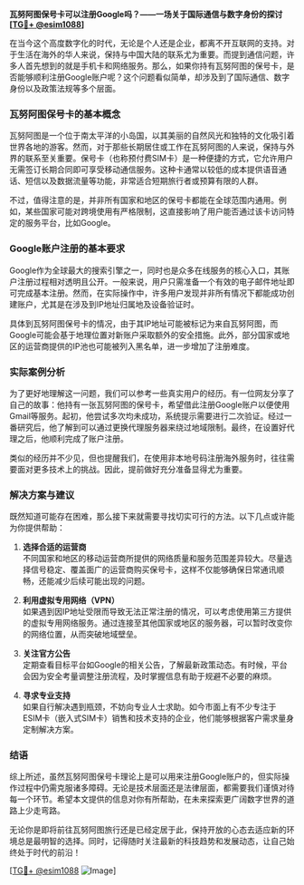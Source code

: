 **瓦努阿图保号卡可以注册Google吗？——一场关于国际通信与数字身份的探讨[[TG💪+ @esim1088](https://t.me/s/esim1088)]**

在当今这个高度数字化的时代，无论是个人还是企业，都离不开互联网的支持。对于生活在海外的华人来说，保持与中国大陆的联系尤为重要。而提到通信问题，许多人首先想到的就是手机卡和网络服务。那么，如果你持有瓦努阿图的保号卡，是否能够顺利注册Google账户呢？这个问题看似简单，却涉及到了国际通信、数字身份以及政策法规等多个层面。

### 瓦努阿图保号卡的基本概念

瓦努阿图是一个位于南太平洋的小岛国，以其美丽的自然风光和独特的文化吸引着世界各地的游客。然而，对于那些长期居住或工作在瓦努阿图的人来说，保持与外界的联系至关重要。保号卡（也称预付费SIM卡）是一种便捷的方式，它允许用户无需签订长期合同即可享受移动通信服务。这种卡通常以较低的成本提供语音通话、短信以及数据流量等功能，非常适合短期旅行者或预算有限的人群。

不过，值得注意的是，并非所有国家和地区的保号卡都能在全球范围内通用。例如，某些国家可能对跨境使用有严格限制，这直接影响了用户能否通过该卡访问特定的服务平台，比如Google。

### Google账户注册的基本要求

Google作为全球最大的搜索引擎之一，同时也是众多在线服务的核心入口，其账户注册过程相对透明且公开。一般来说，用户只需准备一个有效的电子邮件地址即可完成基本注册。然而，在实际操作中，许多用户发现并非所有情况下都能成功创建账户，尤其是在涉及到IP地址归属地及设备验证时。

具体到瓦努阿图保号卡的情况，由于其IP地址可能被标记为来自瓦努阿图，而Google可能会基于地理位置对新账户采取额外的安全措施。此外，部分国家或地区的运营商提供的IP池也可能被列入黑名单，进一步增加了注册难度。

### 实际案例分析

为了更好地理解这一问题，我们可以参考一些真实用户的经历。有一位网友分享了自己的故事：他持有一张瓦努阿图的保号卡，希望借此注册Google账户以便使用Gmail等服务。起初，他尝试多次均未成功，系统提示需要进行二次验证。经过一番研究后，他了解到可以通过更换代理服务器来绕过地域限制。最终，在设置好代理之后，他顺利完成了账户注册。

类似的经历并不少见，但也提醒我们，在使用非本地号码注册海外服务时，往往需要面对更多技术上的挑战。因此，提前做好充分准备显得尤为重要。

### 解决方案与建议

既然知道可能存在困难，那么接下来就需要寻找切实可行的方法。以下几点或许能为你提供帮助：

1. **选择合适的运营商**  
   不同国家和地区的移动运营商所提供的网络质量和服务范围差异较大。尽量选择信号稳定、覆盖面广的运营商购买保号卡，这样不仅能够确保日常通讯顺畅，还能减少后续可能出现的问题。

2. **利用虚拟专用网络（VPN）**  
   如果遇到因IP地址受限而导致无法正常注册的情况，可以考虑使用第三方提供的虚拟专用网络服务。通过连接至其他国家或地区的服务器，可以暂时改变你的网络位置，从而突破地域壁垒。

3. **关注官方公告**  
   定期查看目标平台如Google的相关公告，了解最新政策动态。有时候，平台会因为安全考量调整注册流程，及时掌握信息有助于规避不必要的麻烦。

4. **寻求专业支持**  
   如果自行解决遇到瓶颈，不妨向专业人士求助。如今市面上有不少专注于ESIM卡（嵌入式SIM卡）销售和技术支持的企业，他们能够根据客户需求量身定制解决方案。

### 结语

综上所述，虽然瓦努阿图保号卡理论上是可以用来注册Google账户的，但实际操作过程中仍需克服诸多障碍。无论是技术层面还是法律层面，都需要我们谨慎对待每一个环节。希望本文提供的信息对你有所帮助，在未来探索更广阔数字世界的道路上少走弯路。

无论你是即将前往瓦努阿图旅行还是已经定居于此，保持开放的心态去适应新的环境总是最明智的选择。同时，记得随时关注最新的科技趋势和发展动态，让自己始终处于时代的前沿！

[[TG💪+ @esim1088](https://t.me/s/esim1088) ![Image](https://i.postimg.cc/4NQfJmqS/Snipaste-2025-05-13-00-14-12.png)]